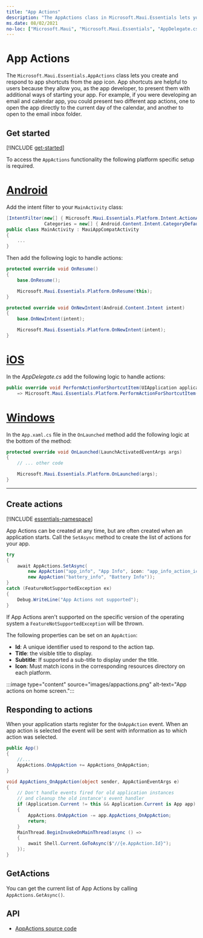 ```yaml
---
title: "App Actions"
description: "The AppActions class in Microsoft.Maui.Essentials lets you create and respond to app shortcuts from the app icon."
ms.date: 08/02/2021
no-loc: ["Microsoft.Maui", "Microsoft.Maui.Essentials", "AppDelegate.cs", "AppActions"]
---
```


# App Actions

The `Microsoft.Maui.Essentials.AppActions` class lets you create and respond to app shortcuts from the app icon. App shortcuts are helpful to users because they allow you, as the app developer, to present them with additional ways of starting your app. For example, if you were developing an email and calendar app, you could present two different app actions, one to open the app directly to the current day of the calendar, and another to open to the email inbox folder.

## Get started

[!INCLUDE [get-started](../essentials/includes/get-started.md)]

To access the `AppActions` functionality the following platform specific setup is required.

<!-- markdownlint-disable MD025 -->

# [Android](#tab/android)

Add the intent filter to your `MainActivity` class:

```csharp
[IntentFilter(new[] { Microsoft.Maui.Essentials.Platform.Intent.ActionAppAction },
              Categories = new[] { Android.Content.Intent.CategoryDefault })]
public class MainActivity : MauiAppCompatActivity
{
    ...
}
```

Then add the following logic to handle actions:

```csharp
protected override void OnResume()
{
    base.OnResume();

    Microsoft.Maui.Essentials.Platform.OnResume(this);
}

protected override void OnNewIntent(Android.Content.Intent intent)
{
    base.OnNewIntent(intent);

    Microsoft.Maui.Essentials.Platform.OnNewIntent(intent);
}
```

# [iOS](#tab/ios)

In the _AppDelegate.cs_ add the following logic to handle actions:

```csharp
public override void PerformActionForShortcutItem(UIApplication application, UIApplicationShortcutItem shortcutItem, UIOperationHandler completionHandler)
    => Microsoft.Maui.Essentials.Platform.PerformActionForShortcutItem(application, shortcutItem, completionHandler);
```

# [Windows](#tab/windows)

In the `App.xaml.cs` file in the `OnLaunched` method add the following logic at the bottom of the method:

```csharp
protected override void OnLaunched(LaunchActivatedEventArgs args)
{
    // ... other code

    Microsoft.Maui.Essentials.Platform.OnLaunched(args);
}
```

-----

<!-- markdownlint-enable MD025 -->

## Create actions

[!INCLUDE [essentials-namespace](../essentials/includes/essentials-namespace.md)]

App Actions can be created at any time, but are often created when an application starts. Call the `SetAsync` method to create the list of actions for your app.

```csharp
try
{
    await AppActions.SetAsync(
        new AppAction("app_info", "App Info", icon: "app_info_action_icon"),
        new AppAction("battery_info", "Battery Info"));
}
catch (FeatureNotSupportedException ex)
{
    Debug.WriteLine("App Actions not supported");
}
```

If App Actions aren't supported on the specific version of the operating system a `FeatureNotSupportedException` will be thrown.

The following properties can be set on an `AppAction`:

- **Id**: A unique identifier used to respond to the action tap.
- **Title**: the visible title to display.
- **Subtitle**: If supported a sub-title to display under the title.
- **Icon**: Must match icons in the corresponding resources directory on each platform.

:::image type="content" source="images/appactions.png" alt-text="App actions on home screen.":::

## Responding to actions

When your application starts register for the `OnAppAction` event. When an app action is selected the event will be sent with information as to which action was selected.

```csharp
public App()
{
    //...
    AppActions.OnAppAction += AppActions_OnAppAction;
}

void AppActions_OnAppAction(object sender, AppActionEventArgs e)
{
    // Don't handle events fired for old application instances
    // and cleanup the old instance's event handler
    if (Application.Current != this && Application.Current is App app)
    {
        AppActions.OnAppAction -= app.AppActions_OnAppAction;
        return;
    }
    MainThread.BeginInvokeOnMainThread(async () =>
    {
        await Shell.Current.GoToAsync($"//{e.AppAction.Id}");
    });
}
```

## GetActions

You can get the current list of App Actions by calling `AppActions.GetAsync()`.

## API

- [AppActions source code](https://github.com/dotnet/maui/tree/main/src/Essentials/src/AppActions)
<!-- - [AppActions API documentation](xref:Microsft.Maui.Essentials.AppActions) -->
